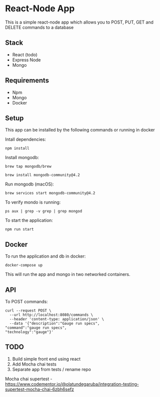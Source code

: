 # React-Node App

This is a simple react-node app which allows you to POST, PUT, GET and DELETE commands to a database

## Stack
- React (todo)
- Express Node
- Mongo

## Requirements
- Npm
- Mongo
- Docker

## Setup

This app can be installed by the following commands or running in docker

Intall dependencies:

`npm install`

Install mongodb:

`brew tap mongodb/brew`

`brew install mongodb-community@4.2`

Run mongodb (macOS):

`brew services start mongodb-community@4.2`

To verify mondo is running:

`ps aux | grep -v grep | grep mongod`

To start the application: 

`npm run start`

## Docker

To run the application and db in docker:

`docker-compose up`

This will run the app and mongo in two networked containers.

## API

To POST commands:

```
curl --request POST \
  --url http://localhost:8080/commands \
  --header 'content-type: application/json' \
  --data '{"description":"Gauge run specs",
"command":"gauge run specs",
"technology":"gauge"}'
```


## TODO
1. Build simple front end using react
2. Add Mocha chai tests
3. Separate app from tests / rename repo

Mocha chai supertest - https://www.codementor.io/@olatundegaruba/integration-testing-supertest-mocha-chai-6zbh6sefz
